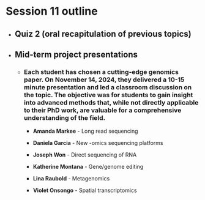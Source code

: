 # Session 11 outline

* ## Quiz 2 (oral recapitulation of previous topics)
* ## Mid-term project presentations

   * ### Each student has chosen a cutting-edge genomics paper. On November 14, 2024, they delivered a 10-15 minute presentation and led a classroom discussion on the topic. The objective was for students to gain insight into advanced methods that, while not directly applicable to their PhD work, are valuable for a comprehensive understanding of the field. 

       * **Amanda Markee** - Long read sequencing 
    
       * **Daniela Garcia** - New -omics sequencing platforms

       * **Joseph Won** - Direct sequencing of RNA
    
       * **Katherine Montana** - Gene/genome editing
    
       * **Lina Raubold** - Metagenomics
    
       * **Violet Onsongo** - Spatial transcriptomics 
